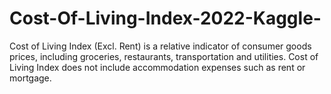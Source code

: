 # Cost-Of-Living-Index-2022-Kaggle-
Cost of Living Index (Excl. Rent) is a relative indicator of consumer goods prices, including groceries, restaurants, transportation and utilities. Cost of Living Index does not include accommodation expenses such as rent or mortgage. 
